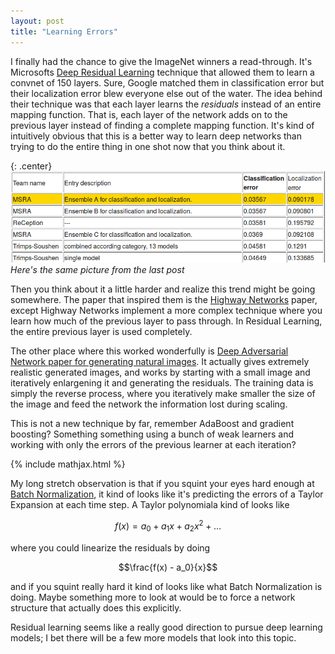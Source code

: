 ```yaml
---
layout: post
title: "Learning Errors"
---
```


I finally had the chance to give the ImageNet winners a read-through. It's 
Microsofts [Deep Residual Learning](http://arxiv.org/abs/1512.03385) technique that allowed them to learn
a convnet of 150 layers. Sure,
Google matched them in classification error but their localization error
blew everyone else out of the water. The idea behind their technique was that
each layer learns the _residuals_ instead of an entire mapping function.
That is, each layer of the network adds on to the previous layer instead
of finding a complete mapping function. It's kind of intuitively obvious
that this is a better way to learn deep networks than trying to do the entire
thing in one shot now that you think about it.
<!--preview-->

{: .center}
![Sorry Google!](/images/nips-2015-review/reception.png)
*Here's the same picture from the last post*

Then you think about it a little harder and realize this trend might be going
somewhere. The paper that inspired them is the [Highway Networks](http://arxiv.org/abs/1507.06228) paper, except
Highway Networks implement a more complex technique where you learn how much of
the previous layer to pass through. In Residual Learning, the entire previous
layer is used completely.

The other place where this worked wonderfully is 
[Deep Adversarial Network paper for generating natural images](http://arxiv.org/abs/1506.05751).
It actually gives extremely realistic generated images, and works by starting
with a small image and iteratively enlargening it and generating the residuals.
The training data is simply the reverse process, where you iteratively make smaller
the size of the image and feed the network the information lost during scaling.

This is not a new technique by far, remember AdaBoost and gradient boosting?
Something something using a bunch of weak learners and working with only the
errors of the previous learner at each iteration?

{% include mathjax.html %}

My long stretch observation is that if you squint your eyes hard enough at [Batch Normalization](http://arxiv.org/abs/1502.03167),
it kind of looks like it's predicting the errors of a Taylor Expansion at each time step.
A Taylor polynomiala kind of looks like

$$f(x) = a_0 + a_1 x + a_2 x^2 + \ldots $$

where you could linearize the residuals by doing

$$\frac{f(x) - a_0}{x}$$

and if you squint really hard it kind of looks like what Batch Normalization is
doing. Maybe something more to look at would be to force a network structure that
actually does this explicitly.

Residual learning seems like a really good direction to pursue deep learning models;
I bet there will be a few more models that look into this topic.
